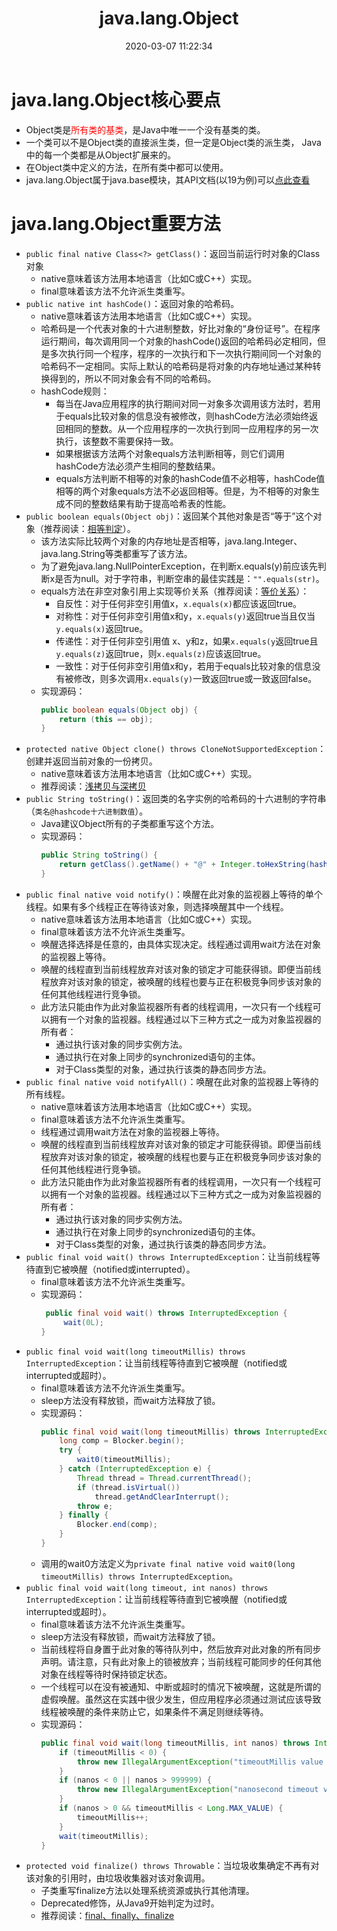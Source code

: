 ﻿---
title: java.lang.Object
date: 2020-03-07 11:22:34
summary: 本文分享java.lang.Object的相关知识。
tags:
- Java
categories:
- 开发技术
---

# java.lang.Object核心要点

- Object类是<font color="red">所有类的基类</font>，是Java中唯一一个没有基类的类。 
- 一个类可以不是Object类的直接派生类，但一定是Object类的派生类， Java中的每一个类都是从Object扩展来的。  
- 在Object类中定义的方法，在所有类中都可以使用。 
- java.lang.Object属于java.base模块，其API文档(以19为例)可以[点此查看](https://download.java.net/java/early_access/panama/docs/api/java.base/java/lang/Object.html)

# java.lang.Object重要方法

- `public final native Class<?> getClass()`：返回当前运行时对象的Class对象
    - native意味着该方法用本地语言（比如C或C++）实现。
    - final意味着该方法不允许派生类重写。
- `public native int hashCode()`：返回对象的哈希码。
    - native意味着该方法用本地语言（比如C或C++）实现。
    - 哈希码是一个代表对象的十六进制整数，好比对象的“身份证号”。在程序运行期间，每次调用同一个对象的hashCode()返回的哈希码必定相同，但是多次执行同一个程序，程序的一次执行和下一次执行期间同一个对象的哈希码不一定相同。实际上默认的哈希码是将对象的内存地址通过某种转换得到的，所以不同对象会有不同的哈希码。
    - hashCode规则：
        - 每当在Java应用程序的执行期间对同一对象多次调用该方法时，若用于equals比较对象的信息没有被修改，则hashCode方法必须始终返回相同的整数。从一个应用程序的一次执行到同一应用程序的另一次执行，该整数不需要保持一致。
        - 如果根据该方法两个对象equals方法判断相等，则它们调用hashCode方法必须产生相同的整数结果。
        - equals方法判断不相等的对象的hashCode值不必相等，hashCode值相等的两个对象equals方法不必返回相等。但是，为不相等的对象生成不同的整数结果有助于提高哈希表的性能。
- `public boolean equals(Object obj)`：返回某个其他对象是否“等于”这个对象（推荐阅读：[相等判定](https://blankspace.blog.csdn.net/article/details/129696778)）。
    - 该方法实际比较两个对象的内存地址是否相等，java.lang.Integer、java.lang.String等类都重写了该方法。
    - 为了避免java.lang.NullPointerException，在判断x.equals(y)前应该先判断x是否为null。对于字符串，判断空串的最佳实践是：`"".equals(str)`。
    - equals方法在非空对象引用上实现等价关系（推荐阅读：[等价关系](https://blankspace.blog.csdn.net/article/details/113792569)）：
        - 自反性：对于任何非空引用值x，`x.equals(x)`都应该返回true。
        - 对称性：对于任何非空引用值x和y，`x.equals(y)`返回true当且仅当`y.equals(x)`返回true。
        - 传递性：对于任何非空引用值 x、y和z，如果`x.equals(y`返回true且`y.equals(z)`返回true，则`x.equals(z)`应该返回true。
        - 一致性：对于任何非空引用值x和y，若用于equals比较对象的信息没有被修改，则多次调用`x.equals(y)`一致返回true或一致返回false。
    - 实现源码：
        ```java
        public boolean equals(Object obj) {
            return (this == obj);
        }
        ```
- `protected native Object clone() throws CloneNotSupportedException`：创建并返回当前对象的一份拷贝。
    - native意味着该方法用本地语言（比如C或C++）实现。
    - 推荐阅读：[浅拷贝与深拷贝](https://blankspace.blog.csdn.net/article/details/130355884)
- `public String toString()`：返回类的名字实例的哈希码的十六进制的字符串（`类名@hashcode十六进制数值`）。
    - Java建议Object所有的子类都重写这个方法。
    - 实现源码：
        ```java
        public String toString() {
            return getClass().getName() + "@" + Integer.toHexString(hashCode());
        }
        ```
- `public final native void notify()`：唤醒在此对象的监视器上等待的单个线程。如果有多个线程正在等待该对象，则选择唤醒其中一个线程。
    - native意味着该方法用本地语言（比如C或C++）实现。
    - final意味着该方法不允许派生类重写。
    - 唤醒选择选择是任意的，由具体实现决定。线程通过调用wait方法在对象的监视器上等待。
    - 唤醒的线程直到当前线程放弃对该对象的锁定才可能获得锁。即便当前线程放弃对该对象的锁定，被唤醒的线程也要与正在积极竞争同步该对象的任何其他线程进行竞争锁。
    - 此方法只能由作为此对象监视器所有者的线程调用，一次只有一个线程可以拥有一个对象的监视器。线程通过以下三种方式之一成为对象监视器的所有者：
        - 通过执行该对象的同步实例方法。
        - 通过执行在对象上同步的synchronized语句的主体。
        - 对于Class类型的对象，通过执行该类的静态同步方法。
- `public final native void notifyAll()`：唤醒在此对象的监视器上等待的所有线程。
    - native意味着该方法用本地语言（比如C或C++）实现。
    - final意味着该方法不允许派生类重写。
    - 线程通过调用wait方法在对象的监视器上等待。
    - 唤醒的线程直到当前线程放弃对该对象的锁定才可能获得锁。即便当前线程放弃对该对象的锁定，被唤醒的线程也要与正在积极竞争同步该对象的任何其他线程进行竞争锁。
    - 此方法只能由作为此对象监视器所有者的线程调用，一次只有一个线程可以拥有一个对象的监视器。线程通过以下三种方式之一成为对象监视器的所有者：
        - 通过执行该对象的同步实例方法。
        - 通过执行在对象上同步的synchronized语句的主体。
        - 对于Class类型的对象，通过执行该类的静态同步方法。
- `public final void wait() throws InterruptedException`：让当前线程等待直到它被唤醒（notified或interrupted）。
    - final意味着该方法不允许派生类重写。
    - 实现源码：
        ```java
         public final void wait() throws InterruptedException {
             wait(0L);
        }
        ```
- `public final void wait(long timeoutMillis) throws InterruptedException`：让当前线程等待直到它被唤醒（notified或interrupted或超时）。
    - final意味着该方法不允许派生类重写。
    - sleep方法没有释放锁，而wait方法释放了锁。
    - 实现源码：
        ```java
        public final void wait(long timeoutMillis) throws InterruptedException {
            long comp = Blocker.begin();
            try {
                wait0(timeoutMillis);
            } catch (InterruptedException e) {
                Thread thread = Thread.currentThread();
                if (thread.isVirtual())
                    thread.getAndClearInterrupt();
                throw e;
            } finally {
                Blocker.end(comp);
            }
        }
        ```
    - 调用的wait0方法定义为`private final native void wait0(long timeoutMillis) throws InterruptedException`。
- `public final void wait(long timeout, int nanos) throws InterruptedException`：让当前线程等待直到它被唤醒（notified或interrupted或超时）。
    - final意味着该方法不允许派生类重写。
    - sleep方法没有释放锁，而wait方法释放了锁。
    - 当前线程将自身置于此对象的等待队列中，然后放弃对此对象的所有同步声明。请注意，只有此对象上的锁被放弃；当前线程可能同步的任何其他对象在线程等待时保持锁定状态。
    - 一个线程可以在没有被通知、中断或超时的情况下被唤醒，这就是所谓的虚假唤醒。虽然这在实践中很少发生，但应用程序必须通过测试应该导致线程被唤醒的条件来防止它，如果条件不满足则继续等待。
    - 实现源码：
        ```java
        public final void wait(long timeoutMillis, int nanos) throws InterruptedException {
            if (timeoutMillis < 0) {
                throw new IllegalArgumentException("timeoutMillis value is negative");
            }
            if (nanos < 0 || nanos > 999999) {
                throw new IllegalArgumentException("nanosecond timeout value out of range");
            }
            if (nanos > 0 && timeoutMillis < Long.MAX_VALUE) {
                timeoutMillis++;
            }
            wait(timeoutMillis);
        }
        ```
- `protected void finalize() throws Throwable`：当垃圾收集确定不再有对该对象的引用时，由垃圾收集器对该对象调用。
    - 子类重写finalize方法以处理系统资源或执行其他清理。
    - Deprecated修饰，从Java9开始判定为过时。
    - 推荐阅读：[final、finally、finalize](https://blankspace.blog.csdn.net/article/details/130036796)
